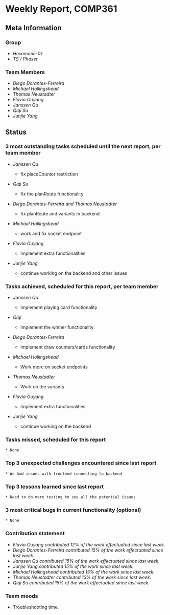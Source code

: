 # Weekly Report, COMP361

## Meta Information

### Group

 * *Hexanome-01*
 * *TS / Phaser*

### Team Members

 * *Diego Dorantes-Ferreira*
 * *Michael Hollingshead*
 * *Thomas Neustadter*
 * *Flavia Ouyang*
 * *Janssen Qu*
 * *Qiqi Su*
 * *Junjie Yang*

## Status

### 3 most outstanding tasks scheduled until the next report, per team member

* *Janssen Qu*
  * fix placeCounter restriction

* *Qiqi Su*
    * fix the planRoute functionality

* *Diego Dorantes-Ferreira and Thomas Neustadter*
    * fix planRoute and variants in backend

* *Michael Hollingshead*
    * work and fix socket endpoint

* *Flavia Ouyang*
  * Implement extra functionalities

* *Junjie Yang*
  * continue working on the backend and other issues

### Tasks achieved, scheduled for this report, per team member

* *Janssen Qu*
    * Implement playing card functionality

* *Qiqi*
    * Implement the winner functionality

* *Diego Dorantes-Ferreira*
    * Implement draw counters/cards functionality

* *Michael Hollingshead*
    * Work more on socket endpoints

* *Thomas Neustadter*
  * Work on the variants

* *Flavia Ouyang*
  * Implement extra functionalities

* *Junjie Yang*
  * continue working on the backend

### Tasks missed, scheduled for this report

    * None

### Top 3 unexpected challenges encountered since last report

    * We had issues with frontend connecting to backend

### Top 3 lessons learned since last report

    * Need to do more testing to see all the potential issues

### 3 most critical bugs in current functionality (optional)

    * None


### Contribution statement

 * *Flavia Ouyang contributed 12% of the work effectuated since last week.*
 * *Diego Dorantes-Ferreira contributed 15% of the work effectuated since last week.*
 * *Janssen Qu contributed 15% of the work effectuated since last week.*
 * *Junjie Yang contributed 15% of the work since last week.*
 * *Michael Hollingshead contributed 15% of the work since last week.*
 * *Thomas Neustadter contributed 13% of the work since last week.*
 * *Qiqi Su contributed 15% of the work effectuated since last week.*

### Team moods

 * Troubleshooting time.
